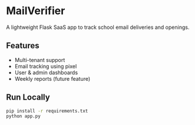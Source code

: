 # MailVerifier

A lightweight Flask SaaS app to track school email deliveries and openings.

## Features

- Multi-tenant support
- Email tracking using pixel
- User & admin dashboards
- Weekly reports (future feature)

## Run Locally

```bash
pip install -r requirements.txt
python app.py
